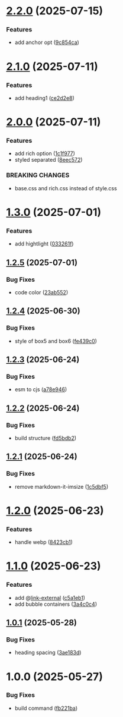 # [2.2.0](https://github.com/nakobase/nakobase-md-html/compare/v2.1.0...v2.2.0) (2025-07-15)


### Features

* add anchor opt ([9c854ca](https://github.com/nakobase/nakobase-md-html/commit/9c854ca412af820a02bfb8708797c90321241b87))

# [2.1.0](https://github.com/nakobase/nakobase-md-html/compare/v2.0.0...v2.1.0) (2025-07-11)


### Features

* add heading1 ([ce2d2e8](https://github.com/nakobase/nakobase-md-html/commit/ce2d2e841e4dc5fa6bbfb765273700c98562f05f))

# [2.0.0](https://github.com/nakobase/nakobase-md-html/compare/v1.3.0...v2.0.0) (2025-07-11)


### Features

* add rich option ([1c1f977](https://github.com/nakobase/nakobase-md-html/commit/1c1f97788ce206f8bd03ff88ebf55479edf23766))
* styled separated ([8eec572](https://github.com/nakobase/nakobase-md-html/commit/8eec5726b2af875d9f0a63f129db3ba38e9165fa))


### BREAKING CHANGES

* base.css and rich.css instead of style.css

# [1.3.0](https://github.com/nakobase/nakobase-md-html/compare/v1.2.5...v1.3.0) (2025-07-01)


### Features

* add hightlight ([033261f](https://github.com/nakobase/nakobase-md-html/commit/033261f43f2769e02b5cc30c4d0b1089c09dadfb))

## [1.2.5](https://github.com/nakobase/nakobase-md-html/compare/v1.2.4...v1.2.5) (2025-07-01)


### Bug Fixes

* code color ([23ab552](https://github.com/nakobase/nakobase-md-html/commit/23ab55289be3cd15fb7f5465d22d65598b62ced2))

## [1.2.4](https://github.com/nakobase/nakobase-md-html/compare/v1.2.3...v1.2.4) (2025-06-30)


### Bug Fixes

* style of box5 and box6 ([fe439c0](https://github.com/nakobase/nakobase-md-html/commit/fe439c0f74927f99b587257b7943b1bb5471e22f))

## [1.2.3](https://github.com/nakobase/nakobase-md-html/compare/v1.2.2...v1.2.3) (2025-06-24)


### Bug Fixes

* esm to cjs ([a78e946](https://github.com/nakobase/nakobase-md-html/commit/a78e9462a819fec3d386877fb3a2f4dd379df4cf))

## [1.2.2](https://github.com/nakobase/nakobase-md-html/compare/v1.2.1...v1.2.2) (2025-06-24)


### Bug Fixes

* build structure ([fd5bdb2](https://github.com/nakobase/nakobase-md-html/commit/fd5bdb22d6de6b602a47b3f1d31b5adeaa539479))

## [1.2.1](https://github.com/nakobase/nakobase-md-html/compare/v1.2.0...v1.2.1) (2025-06-24)


### Bug Fixes

* remove markdown-it-imsize ([1c5dbf5](https://github.com/nakobase/nakobase-md-html/commit/1c5dbf55372efb18af67aa74d1d2ddfd01f7290c))

# [1.2.0](https://github.com/nakobase/nakobase-md-html/compare/v1.1.0...v1.2.0) (2025-06-23)


### Features

* handle webp ([8423cb1](https://github.com/nakobase/nakobase-md-html/commit/8423cb169ab0a5c4e1d01d51d5df07f42fe25948))

# [1.1.0](https://github.com/nakobase/nakobase-md-html/compare/v1.0.1...v1.1.0) (2025-06-23)


### Features

* add @[link-external](url|text) ([c5a1eb1](https://github.com/nakobase/nakobase-md-html/commit/c5a1eb17e15edac35315516c984ca86c2ab5faf6))
* add bubble containers ([3a4c0c4](https://github.com/nakobase/nakobase-md-html/commit/3a4c0c42052c142e2f4e2a648393e1a35baee0ee))

## [1.0.1](https://github.com/nakobase/nakobase-md-html/compare/v1.0.0...v1.0.1) (2025-05-28)


### Bug Fixes

* heading spacing ([3ae183d](https://github.com/nakobase/nakobase-md-html/commit/3ae183d72574b0a8047633bcc91f50992020c6e7))

# 1.0.0 (2025-05-27)


### Bug Fixes

* build command ([fb221ba](https://github.com/nakobase/nakobase-md-html/commit/fb221bad513d244e31b5604a20dba713dede1e63))

